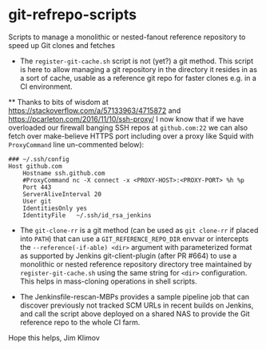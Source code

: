# git-refrepo-scripts
Scripts to manage a monolithic or nested-fanout reference repository to speed up Git clones and fetches

* The `register-git-cache.sh` script is not (yet?) a git method.
This script is here to allow managing a git repository in the directory it
resides in as a sort of cache, usable as a reference git repo for faster
clones e.g. in a CI environment.

** Thanks to bits of wisdom at https://stackoverflow.com/a/57133963/4715872
   and https://pcarleton.com/2016/11/10/ssh-proxy/ I now know that if we have
   overloaded our firewall banging SSH repos at `github.com:22` we can also
   fetch over make-believe HTTPS port including over a proxy like Squid with
   `ProxyCommand` line un-commented below):
````
### ~/.ssh/config
Host github.com
    Hostname ssh.github.com
    #ProxyCommand nc -X connect -x <PROXY-HOST>:<PROXY-PORT> %h %p
    Port 443
    ServerAliveInterval 20
    User git
    IdentitiesOnly yes
    IdentityFile   ~/.ssh/id_rsa_jenkins
````

* The `git-clone-rr` is a git method (can be used as `git clone-rr` if
placed into `PATH`) that can use a `GIT_REFERENCE_REPO_DIR` envvar or
intercepts the `--reference(-if-able) <dir>` argument with parameterized
format as supported by Jenkins git-client-plugin (after PR #664) to use
a monolithic or nested reference repository directory tree maintained by
`register-git-cache.sh` using the same string for `<dir>` configuration.
This helps in mass-cloning operations in shell scripts.

* The Jenkinsfile-rescan-MBPs provides a sample pipeline job that can
discover previously not tracked SCM URLs in recent builds on Jenkins,
and call the script above deployed on a shared NAS to provide the Git
reference repo to the whole CI farm.

Hope this helps,
Jim Klimov
